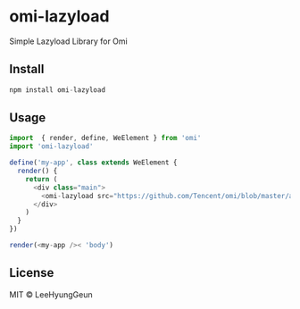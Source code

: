 # omi-lazyload

Simple Lazyload Library for Omi

## Install

```js
npm install omi-lazyload
```

## Usage

```js
import  { render, define, WeElement } from 'omi'
import 'omi-lazyload'

define('my-app', class extends WeElement {
  render() {
    return (
      <div class="main">
        <omi-lazyload src="https://github.com/Tencent/omi/blob/master/assets/omi-logo.svg" />
      </div>
    )
  }
})

render(<my-app />< 'body')
```

## License

MIT © LeeHyungGeun